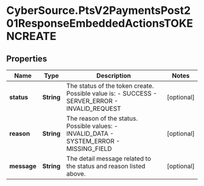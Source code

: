 # CyberSource.PtsV2PaymentsPost201ResponseEmbeddedActionsTOKENCREATE

## Properties
Name | Type | Description | Notes
------------ | ------------- | ------------- | -------------
**status** | **String** | The status of the token create.  Possible value is:   - SUCCESS   - SERVER_ERROR   - INVALID_REQUEST  | [optional] 
**reason** | **String** | The reason of the status.  Possible values:  - INVALID_DATA  - SYSTEM_ERROR  - MISSING_FIELD  | [optional] 
**message** | **String** | The detail message related to the status and reason listed above. | [optional] 


